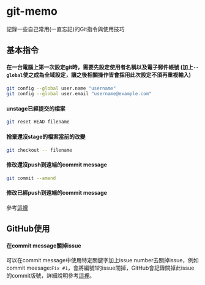 # git-memo
記錄一些自己常用(一直忘記)的Git指令與使用技巧

## 基本指令

#### 在一台電腦上第一次設定git時，需要先設定使用者名稱以及電子郵件帳號 (加上`--global`使之成為全域設定，讓之後相關操作皆會採用此次設定不須再重複輸入)
```bash
git config --global user.name "username"
git config --global user.email "username@example.com"
```


#### unstage已經提交的檔案
```bash
git reset HEAD filename
```

#### 捨棄還沒stage的檔案當前的改變
```bash
git checkout -- filename
```

#### 修改還沒push到遠端的commit message
```bash
git commit --amend
```

#### 修改已經push到遠端的commit message
參考[這裡](https://help.github.com/articles/changing-a-commit-message/#amending-older-or-multiple-commit-messages)


## GitHub使用

#### 在commit message關掉issue
可以在commit message中使用特定關鍵字加上issue number去關掉issue，例如commit meesage:`Fix #1`，會將編號1的issue關掉，GitHub會記錄關掉此issue的commit版號，詳細說明參考[這裡](https://help.github.com/articles/closing-issues-via-commit-messages/)。

